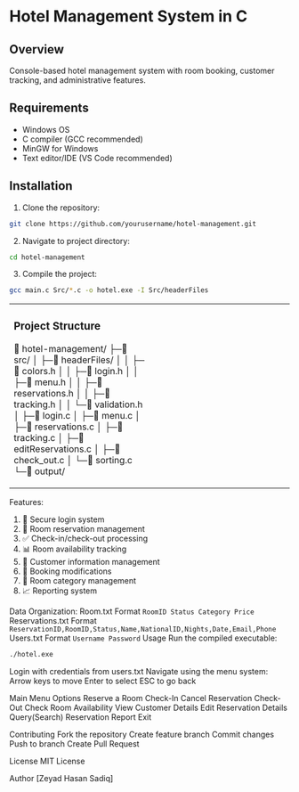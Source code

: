 # Hotel Management System in C

## Overview
Console-based hotel management system with room booking, customer tracking, and administrative features.

## Requirements
- Windows OS
- C compiler (GCC recommended)
- MinGW for Windows
- Text editor/IDE (VS Code recommended)

## Installation
1. Clone the repository:
```bash
git clone https://github.com/yourusername/hotel-management.git
```
2. Navigate to project directory:
```bash
cd hotel-management
```
3. Compile the project:
```bash
gcc main.c Src/*.c -o hotel.exe -I Src/headerFiles
```

<table>
<tr>
<td width="50%">
 
### Project Structure

📁 hotel-management/ ├─📁 src/ │ ├─📁 headerFiles/ │ │ ├─📄 colors.h │ │ ├─📄 login.h │ │ ├─📄 menu.h │ │ ├─📄 reservations.h │ │ ├─📄 tracking.h │ │ └─📄 validation.h │ ├─📄 login.c │ ├─📄 menu.c │ ├─📄 reservations.c │ ├─📄 tracking.c │ ├─📄 editReservations.c │ ├─📄 check_out.c │ └─📄 sorting.c └─📁 output/

</td>
<td width="50%">
</td>
</tr>
</table>

Features:
  1. 🔐 Secure login system
  2. 🏨 Room reservation management
  3. ✅ Check-in/check-out processing
  4. 📊 Room availability tracking
  5. 👥 Customer information management
  6. 🔄 Booking modifications
  7. 📝 Room category management
  8. 📈 Reporting system

Data Organization:
Room.txt Format
```RoomID Status Category Price```
Reservations.txt Format
```ReservationID,RoomID,Status,Name,NationalID,Nights,Date,Email,Phone```
Users.txt Format
```Username Password```
Usage
Run the compiled executable:
```bash
./hotel.exe
```
Login with credentials from users.txt
Navigate using the menu system:
  Arrow keys to move
  Enter to select
  ESC to go back

Main Menu Options
  Reserve a Room
  Check-In
  Cancel Reservation
  Check-Out
  Check Room Availability
  View Customer Details
  Edit Reservation Details
  Query(Search)
  Reservation Report
  Exit

Contributing
  Fork the repository
  Create feature branch
  Commit changes
  Push to branch
  Create Pull Request

License
MIT License

Author
[Zeyad Hasan Sadiq]
